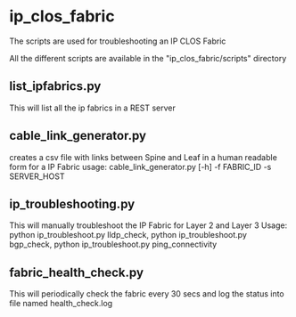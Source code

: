 ip_clos_fabric
==============
The scripts are used for troubleshooting an IP CLOS Fabric

All the different scripts are available in the "ip_clos_fabric/scripts" 
directory



list_ipfabrics.py
-----------------
This will list all the ip fabrics in a REST server

cable_link_generator.py 
------------------------
creates a csv file with links between Spine and Leaf in a human readable form for a IP Fabric
usage: cable_link_generator.py [-h] -f FABRIC_ID -s SERVER_HOST


ip_troubleshooting.py
----------------------
This will manually troubleshoot the IP Fabric for Layer 2 and Layer 3
Usage:
python ip_troubleshoot.py lldp_check, 
python ip_troubleshoot.py bgp_check,
python ip_troubleshoot.py ping_connectivity

fabric_health_check.py
----------------------
This will periodically check the fabric every 30 secs and log the status into file named health_check.log
